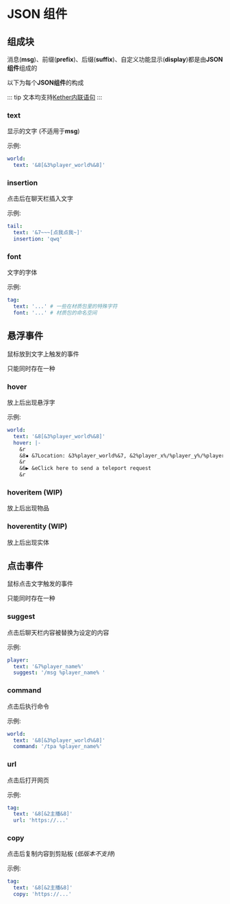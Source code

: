 # JSON 组件

## 组成块

消息(**msg**)、前缀(**prefix**)、后缀(**suffix**)、自定义功能显示(**display**)都是由**JSON组件**组成的

以下为每个**JSON组件**的构成

::: tip
文本均支持[Kether内联语句](https://www.yuque.com/sacredcraft/kether/action-inline)
:::

### text

显示的文字 (不适用于**msg**)

示例: 
```yaml 
world:
  text: '&8[&3%player_world%&8]'
```

### insertion

点击后在聊天栏插入文字

示例:
```yaml 
tail:
  text: '&7~~~[点我点我~]'
  insertion: 'qwq'
```

### font

文字的字体

示例:
```yaml 
tag:
  text: '...' # 一些在材质包里的特殊字符
  font: '...' # 材质包的命名空间
```

## 悬浮事件

鼠标放到文字上触发的事件

只能同时存在一种

### hover

放上后出现悬浮字

示例:
```yaml 
world:
  text: '&8[&3%player_world%&8]'
  hover: |-
    &r
    &8▪ &7Location: &3%player_world%&7, &2%player_x%/%player_y%/%player_z%
    &r
    &6▶ &eClick here to send a teleport request
    &r
```

### hoveritem (WIP)

放上后出现物品

### hoverentity (WIP)

放上后出现实体

## 点击事件

鼠标点击文字触发的事件

只能同时存在一种

### suggest

点击后聊天栏内容被替换为设定的内容

示例:
```yaml 
player:
  text: '&7%player_name%'
  suggest: '/msg %player_name% '
```

### command

点击后执行命令

示例:
```yaml 
world:
  text: '&8[&3%player_world%&8]'
  command: '/tpa %player_name%'
```

### url

点击后打开网页

示例:
```yaml 
tag:
  text: '&8[&2主播&8]'
  url: 'https://...'
```

### copy

点击后复制内容到剪贴板 (_低版本不支持_)

示例:
```yaml 
tag:
  text: '&8[&2主播&8]'
  copy: 'https://...'
```